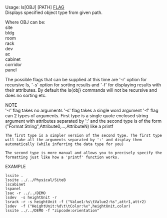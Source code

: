 Usage: ls[OBJ] [PATH] [FLAG](optional)   
Displays specified object type from given path.

Where OBJ can be:      
site   
bldg   
room   
rack   
dev   
ac   
cabinet   
corridor   
panel   

The possible flags that can be supplied at this time are '-r' option for recursive ls, '-s' option for sorting results and '-f' for displaying results with their attributes. By default the ls{obj} commands will not be recursive and does no sorting etc. 

NOTE   
    '-r' flag takes no arguments
    '-s' flag takes a single word argument
    '-f' flag can 2 types of arguments. First type is a single quote enclosed string argument with attributes separated by ':' and the second type is of the form ("Format String",Attribute0,...,AttributeN) like a printf    

    The first type is a simpler version of the second type. The first type will take all the arguments separated by ':' and display them automatically (while inferring the data type for you)   

    The second type is more manual and allows you to precisely specify the formatting just like how a 'printf' function works.    

EXAMPLE   

    lssite .  
    lssite ../../Physical/SiteB
    lscabinet
    lspanel
    lsac -r ../../DEMO  
    lsdev  -s heightUnit -r
    lsrack -r -s heightUnit -f ("Value1:%s\tValue2:%s",attr1,attr2)
    lsdev  -f ("HeightUnit:%d\t\tColor:%x",heightUnit,color)
    lssite ../../DEMO -f "zipcode:orientation"
